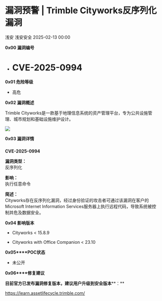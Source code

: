 #  漏洞预警 | Trimble Cityworks反序列化漏洞   
浅安  浅安安全   2025-02-13 00:00  
  
**0x00 漏洞编号**  
- # CVE-2025-0994  
  
**0x01 危险等级**  
- 高危  
  
**0x02 漏洞概述**  
  
Trimble Cityworks是一款基于地理信息系统的资产管理平台，专为公共设施管理、城市规划和基础设施维护设计。  
  
![](https://mmbiz.qpic.cn/sz_mmbiz_png/7stTqD182SUwXyfYXUesLFq9ZFTycId6rlPclpbErhgwUQNlJNLIAUb6NELgeP8TGcSkbtMN4YiaIVlZicpLpCnw/640?wx_fmt=png&from=appmsg "")  
  
**0x03 漏洞详情**  
###   
  
**CVE-2025-0994**  
  
**漏洞类型：**  
反序列化  
  
**影响：**  
执行任意命令  
  
**简述：**  
Cityworks存在反序列化漏洞，经过身份验证的攻击者可通过该漏洞在客户的Microsoft Internet Information Services服务器上执行远程代码，导致系统被控制并危及数据安全。  
  
**0x04 影响版本**  
- Cityworks < 15.8.9  
  
- Cityworks with Office Companion < 23.10  
  
**0x05****POC状态**  
- 未公开  
  
**0x06****修复建议**  
  
**目前官方已发布漏洞修复版本，建议用户升级到安全版本****：**  
  
https://learn.assetlifecycle.trimble.com/  
  
  
  
